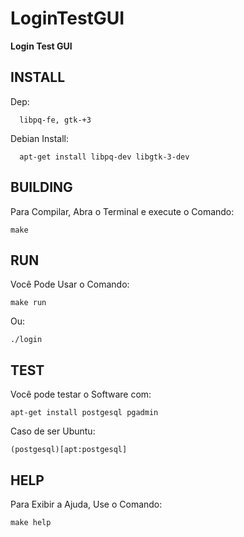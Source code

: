 # LoginTestGUI
**Login Test GUI**

INSTALL
-------
   Dep:

      libpq-fe, gtk-+3
   Debian Install:

      apt-get install libpq-dev libgtk-3-dev
BUILDING
--------
   Para Compilar, Abra o Terminal e execute o Comando:

    make
RUN
---
   Você Pode Usar o Comando:

    make run
   Ou:

    ./login
TEST
----
   Você pode testar o Software com:

    apt-get install postgesql pgadmin

   Caso de ser Ubuntu:

    (postgesql)[apt:postgesql]
HELP
----
   Para Exibir a Ajuda, Use o Comando:

    make help
